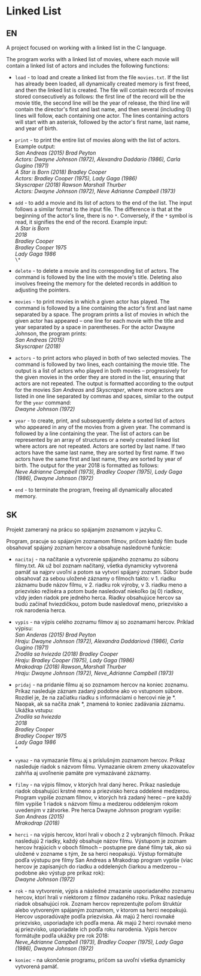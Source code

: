# Linked List

## EN
A project focused on working with a linked list in the C language.

The program works with a linked list of movies, where each movie will contain a linked list of actors and includes the following functions:

* `load` - to load and create a linked list from the file `movies.txt`. If the list has already been loaded, all dynamically created memory is first freed, and then the linked list is created. The file will contain records of movies stored consecutively as follows: the first line of the record will be the movie title, the second line will be the year of release, the third line will contain the director's first and last name, and then several (including 0) lines will follow, each containing one actor. The lines containing actors will start with an asterisk, followed by the actor's first name, last name, and year of birth.

* `print` - to print the entire list of movies along with the list of actors.
Example output:  
*San Andreas (2015) Brad Peyton*  
*Actors: Dwayne Johnson (1972), Alexandra Daddario (1986), Carla Gugino (1971)*  
*A Star is Born (2018) Bradley Cooper*  
*Actors: Bradley Cooper (1975), Lady Gaga (1986)*  
*Skyscraper (2018) Rawson Marshall Thurber*  
*Actors: Dwayne Johnson (1972), Neve Adrianne Campbell (1973)*

* `add` - to add a movie and its list of actors to the end of the list. The input follows a similar format to the input file. The difference is that at the beginning of the actor's line, there is no `*`. Conversely, if the `*` symbol is read, it signifies the end of the record. Example input:  
*A Star is Born*  
*2018*  
*Bradley Cooper*  
*Bradley Cooper 1975*  
*Lady Gaga 1986*  
`\*`

* `delete` - to delete a movie and its corresponding list of actors. The command is followed by the line with the movie's title. Deleting also involves freeing the memory for the deleted records in addition to adjusting the pointers.

* `movies` - to print movies in which a given actor has played. The command is followed by a line containing the actor's first and last name separated by a space. The program prints a list of movies in which the given actor has appeared – one line for each movie with the title and year separated by a space in parentheses. For the actor Dwayne Johnson, the program prints:  
*San Andreas (2015)*  
*Skyscraper (2018)*

* `actors` - to print actors who played in both of two selected movies. The command is followed by two lines, each containing the movie title. The output is a list of actors who played in both movies – progressively for the given movies in the order they are stored in the list, ensuring that actors are not repeated. The output is formatted according to the output for the movies *San Andreas* and *Skyscraper*, where more actors are listed in one line separated by commas and spaces, similar to the output for the `year` command:  
*Dwayne Johnson (1972)*

* `year` - to create, print, and subsequently delete a sorted list of actors who appeared in any of the movies from a given year. The command is followed by a line containing the year. The list of actors can be represented by an array of structures or a newly created linked list where actors are not repeated. Actors are sorted by last name. If two actors have the same last name, they are sorted by first name. If two actors have the same first and last name, they are sorted by year of birth. The output for the year 2018 is formatted as follows:  
*Neve Adrianne Campbell (1973), Bradley Cooper (1975), Lady Gaga (1986), Dwayne Johnson (1972)*

* `end` - to terminate the program, freeing all dynamically allocated memory.

## SK
Projekt zameraný na prácu so spájaným zoznamom v jazyku C.

Program, pracuje so spájaným zoznamom filmov, pričom každý film bude obsahovať spájaný zoznam hercov a obsahuje nasledovné funkcie:

* `nacitaj` - na načítanie a vytvorenie spájaného zoznamu zo súboru filmy.txt. Ak už bol zoznam načítaný, všetka dynamicky vytvorená pamäť sa najprv uvoľní a potom sa vytvorí spájaný zoznam. Súbor bude obsahovať za sebou uložené záznamy o filmoch takto: v 1. riadku záznamu bude názov filmu, v 2. riadku rok výroby, v 3. riadku meno a priezvisko režiséra a potom bude nasledovať niekoľko (aj 0) riadkov, vždy jeden riadok pre jedného herca. Riadky obsahujúce hercov sa budú začínať hviezdičkou, potom bude nasledovať meno, priezvisko a rok narodenia herca.

* `vypis` - na výpis celého zoznamu filmov aj so zoznamami hercov.
Príklad výpisu: <br>
<em>San Anderas (2015) Brad Peyton <br>
Hraju: Dwayne Johnson (1972), Alexandra Daddariová (1986), Carla Gugino (1971) <br>
Zrodila sa hviezda (2018) Bradley Cooper <br>
Hraju: Bradley Cooper (1975), Lady Gaga (1986) <br>
Mrakodrap (2018) Rawson_Marshall Thurber <br>
Hraju: Dwayne Johnson (1972), Neve_Adrianne Campbell (1973)</em>
  
* `pridaj` - na pridanie filmu aj so zoznamom hercov na koniec zoznamu. Príkaz nasleduje záznam zadaný podobne ako vo vstupnom súbore. Rozdiel je, že na začiatku riadku s informáciami o hercovi nie je *. Naopak, ak sa načíta znak *, znamená to koniec zadávania záznamu. Ukážka vstupu: <br>
<em>Zrodila sa hviezda <br>
2018 <br>
Bradley Cooper <br>
Bradley Cooper 1975 <br>
Lady Gaga 1986 <br>
\* </em>

* `vymaz` - na vymazanie filmu aj s príslušným zoznamom hercov. Príkaz nasleduje riadok s názvom filmu. Vymazanie okrem zmeny ukazovateľov zahŕňa aj uvoľnenie pamäte pre vymazávané záznamy.

* `filmy` - na výpis filmov, v ktorých hral daný herec. Príkaz nasleduje riadok obsahujúci krstné meno a priezvisko herca oddelené medzerou. Program vypíše zoznam filmov, v ktorých hrá zadaný herec – pre každý film vypíše 1 riadok s názvom filmu a medzerou oddeleným rokom uvedeným v zátvorke. Pre herca Dwayne Johnson program vypíše:
<br><em>San Andreas (2015) <br>
Mrakodrap (2018) </em>

* `herci` - na výpis hercov, ktorí hrali v oboch z 2 vybraných filmoch. Príkaz nasledujú 2 riadky, každý obsahuje názov filmu. Výstupom je zoznam hercov hrajúcich v oboch filmoch – postupne pre dané filmy tak, ako sú uložené v zozname s tým, že sa herci neopakujú. Výstup formátujte podľa výstupu pre filmy San Andreas a Mrakodrap program vypíše (viac hercov je zapísaných do riadku a oddelených čiarkou a medzerou – podobne ako výstup pre príkaz rok): <br>
<em>Dwayne Johnson (1972)</em>

* `rok` - na vytvorenie, výpis a následné zmazanie usporiadaného zoznamu hercov, ktorí hrali v niektorom z filmov zadaného roku. Príkaz nasleduje riadok obsahujúci rok. Zoznam hercov reprezentujte poľom štruktúr alebo vytvoreným spájaným zoznamom, v ktorom sa herci neopakujú. Hercov usporadúvajte podľa priezviska. Ak majú 2 herci rovnaké priezvisko, usporiadajte ich podľa mena. Ak majú 2 herci rovnaké meno aj priezvisko, usporiadate ich podľa roku narodenia. Výpis hercov formátujte podľa ukážky pre rok 2018: <br>
<em>Neve_Adrianne Campbell (1973), Bradley Cooper (1975), Lady Gaga (1986), Dwayne Johnson (1972)</em>

* `koniec` - na ukončenie programu, pričom sa uvoľní všetka dynamicky vytvorená pamäť.
